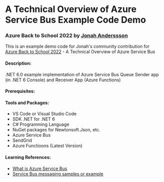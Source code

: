 # A Technical Overview of Azure Service Bus Example Code Demo
### Azure Back to School 2022 by <a href="https://linkedin.com/in/jonahandersson" target="_blank">Jonah Anderssson</a>

<p>This is an example demo code for Jonah's community contribution for <a href="https://azurebacktoschool.github.io/edge%20case/azure-back-to-school-2022-speakers/" target="_blank">Azure Back to School 2022</a> - A Technical Overview of Azure Service Bus </p>


#### Description:

.NET 6.0 example implementation of Azure Service Bus Queue Sender app (in .NET 6 Console) and Receiver App (Azure Functions) 

#### Prerequisites:


#### Tools and Packages: 

- VS Code or Visual Studio Code
- SDK .NET for .NET 6
- C# Programming Language
- NuGet packages for Newtonsoft.Json, etc.
- Azure Service Bus 
- SendGrid 
- Azure Functioons (Latest Version) 

#### Learning References:

- <a href="https://docs.microsoft.com/en-us/azure/service-bus-messaging/service-bus-messaging-overview?WT.mc_id=AZ-MVP-5004251" target="_blank">What is Azure Service Bus</a>
- <a href="https://docs.microsoft.com/en-us/azure/service-bus-messaging/service-bus-samples">Service Bus messaging samples or example</a>
